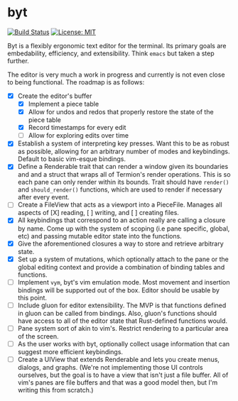# byt

[![Build
Status](https://travis-ci.org/cfoust/byt.svg?branch=master)](https://travis-ci.org/cfoust/byt)
[![License:
MIT](https://img.shields.io/badge/License-MIT-yellow.svg)](https://opensource.org/licenses/MIT)

Byt is a flexibly ergonomic text editor for the terminal. Its primary goals are
embedability, efficiency, and extensibility. Think `emacs` but taken a step
further.

The editor is very much a work in progress and currently is not even close to
being functional. The roadmap is as follows:
- [X] Create the editor's buffer
  - [X] Implement a piece table
  - [X] Allow for undos and redos that properly restore the state of the piece
    table
  - [X] Record timestamps for every edit
  - [ ] Allow for exploring edits over time
- [X] Establish a system of interpreting key presses. Want this to be as robust
  as possible, allowing for an arbitrary number of modes and keybindings.
  Default to basic vim-esque bindings.
- [X] Define a Renderable trait that can render a window given its boundaries
  and and a struct that wraps all of Termion's render operations. This is so
  each pane can only render within its bounds. Trait should have `render()` and
  `should_render()` functions, which are used to render if necessary after
  every event.
- [ ] Create a FileView that acts as a viewport into a PieceFile. Manages all
  aspects of [X] reading, [ ] writing, and [ ] creating files.
- [X] All keybindings that correspond to an action really are calling a
  closure by name. Come up with the system of scoping (i.e pane specific,
  global, etc) and passing mutable editor state into the functions.
- [X] Give the aforementioned closures a way to store and retrieve arbitrary
  state.
- [X] Set up a system of mutations, which optionally attach to the pane or the
  global editing context and provide a combination of binding tables and
  functions.
- [ ] Implement `vym`, byt's vim emulation mode. Most movement and insertion
  bindings will be supported out of the box. Editor should be usable by this point.
- [ ] Include gluon for editor extensibility. The MVP is that functions defined
  in gluon can be called from bindings. Also, gluon's functions should have access
  to all of the editor state that Rust-defined functions would.
- [ ] Pane system sort of akin to vim's. Restrict rendering to a particular
  area of the screen.
- [ ] As the user works with byt, optionally collect usage information that can
  suggest more efficient keybindings.
- [ ] Create a UIView that extends Renderable and lets you create menus,
  dialogs, and graphs. (We're not implementing those UI controls ourselves, but
  the goal is to have a view that isn't just a file buffer. All of vim's panes
  are file buffers and that was a good model then, but I'm writing this from
  scratch.)
